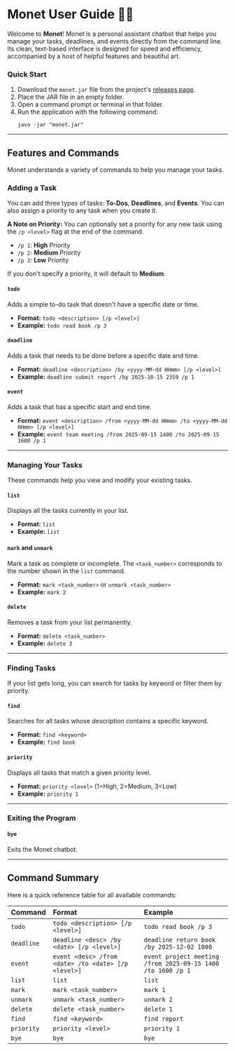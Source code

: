 # Monet User Guide 🤖🎨

Welcome to **Monet**\! Monet is a personal assistant chatbot that helps you manage your tasks, deadlines, and events
directly from the command line.
Its clean, text-based interface is designed for speed and efficiency, accompanied by a host of helpful features
and beautiful art.

### Quick Start

1.  Download the `monet.jar` file from the project's
    [releases page](https://www.google.com/search?q=https://github.com/Eric9010/ip/releases).
2.  Place the JAR file in an empty folder.
3.  Open a command prompt or terminal in that folder.
4.  Run the application with the following command:
    ```
    java -jar "monet.jar"
    ```

-----

## Features and Commands

Monet understands a variety of commands to help you manage your tasks.

### Adding a Task

You can add three types of tasks: **To-Dos**, **Deadlines**, and **Events**.
You can also assign a priority to any task when you create it.

**A Note on Priority:**
You can optionally set a priority for any new task using the `/p <level>` flag at the end of the command.

* `/p 1`: **High** Priority
* `/p 2`: **Medium** Priority
* `/p 3`: **Low** Priority

If you don't specify a priority, it will default to **Medium**.

#### **`todo`**

Adds a simple to-do task that doesn't have a specific date or time.

* **Format:** `todo <description> [/p <level>]`
* **Example:** `todo read book /p 3`

#### **`deadline`**

Adds a task that needs to be done before a specific date and time.

* **Format:** `deadline <description> /by <yyyy-MM-dd HHmm> [/p <level>]`
* **Example:** `deadline submit report /by 2025-10-15 2359 /p 1`

#### **`event`**

Adds a task that has a specific start and end time.

* **Format:** `event <description> /from <yyyy-MM-dd HHmm> /to <yyyy-MM-dd HHmm> [/p <level>]`
* **Example:** `event team meeting /from 2025-09-15 1400 /to 2025-09-15 1600 /p 1`

-----

### Managing Your Tasks

These commands help you view and modify your existing tasks.

#### **`list`**

Displays all the tasks currently in your list.

* **Format:** `list`
* **Example:** `list`

#### **`mark` and `unmark`**

Mark a task as complete or incomplete. The `<task_number>` corresponds to the number shown in the `list` command.

* **Format:** `mark <task_number>` or `unmark <task_number>`
* **Example:** `mark 2`

#### **`delete`**

Removes a task from your list permanently.

* **Format:** `delete <task_number>`
* **Example:** `delete 3`

-----

### Finding Tasks

If your list gets long, you can search for tasks by keyword or filter them by priority.

#### **`find`**

Searches for all tasks whose description contains a specific keyword.

* **Format:** `find <keyword>`
* **Example:** `find book`

#### **`priority`**

Displays all tasks that match a given priority level.

* **Format:** `priority <level>` (1=High, 2=Medium, 3=Low)
* **Example:** `priority 1`

-----

### Exiting the Program

#### **`bye`**

Exits the Monet chatbot.

-----

## Command Summary

Here is a quick reference table for all available commands:

| Command | Format | Example |
| :--- | :--- | :--- |
| `todo` | `todo <description> [/p <level>]` | `todo read book /p 3` |
| `deadline` | `deadline <desc> /by <date> [/p <level>]` | `deadline return book /by 2025-12-02 1800` |
| `event` | `event <desc> /from <date> /to <date> [/p <level>]`| `event project meeting /from 2025-09-15 1400 /to 1600 /p 1` |
| `list` | `list` | `list` |
| `mark` | `mark <task_number>` | `mark 1` |
| `unmark` | `unmark <task_number>` | `unmark 2` |
| `delete` | `delete <task_number>` | `delete 1` |
| `find` | `find <keyword>` | `find report` |
| `priority` | `priority <level>` | `priority 1` |
| `bye` | `bye` | `bye` |